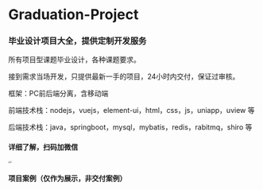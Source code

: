 # Graduation-Project
### 毕业设计项目大全，提供定制开发服务

所有项目型课题毕业设计，各种课题要求。

接到需求当场开发，只提供最新一手的项目，24小时内交付，保证过审核。

框架：PC前后端分离，含移动端

前端技术栈：nodejs，vuejs，element-ui，html，css，js，uniapp，uview 等

后端技术栈：java，springboot，mysql，mybatis，redis，rabitmq，shiro 等



#### 详细了解，扫码加微信

<img src="https://tva1.sinaimg.cn/large/008i3skNgy1gquopgk5wmj30u00u5n8s.jpg" alt="1" style="zoom:30%;" />

#### 项目案例（仅作为展示，非交付案例）

